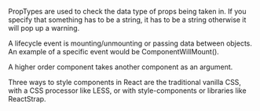 PropTypes are used to check the data type of props being taken in. If you specify that something has to be a string, it has to be a string otherwise it will pop up a warning.

A lifecycle event is mounting/unmounting or passing data between objects. An example of a specific event would be ComponentWillMount().

A higher order component takes another component as an argument.

Three ways to style components in React are the traditional vanilla CSS, with a CSS processor like LESS, or with style-components or libraries like ReactStrap.